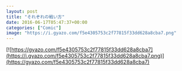 ```yaml
---
layout: post
title: "それぞれの戦い方"
date: 2016-06-17T05:47:37+00:00
categories: ["Comic"]
image: "https://i.gyazo.com/f5e4305753c2f77815f33dd628a8cba7.png"
---
```


[![https://gyazo.com/f5e4305753c2f77815f33dd628a8cba7](https://i.gyazo.com/f5e4305753c2f77815f33dd628a8cba7.png)](https://gyazo.com/f5e4305753c2f77815f33dd628a8cba7)